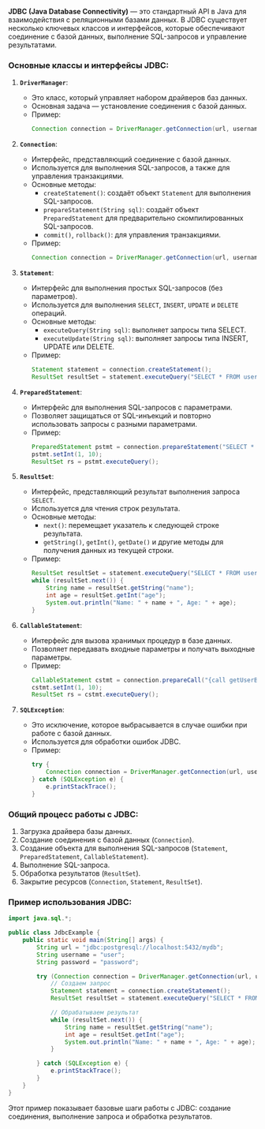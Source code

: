 **JDBC (Java Database Connectivity)** — это стандартный API в Java для взаимодействия с реляционными базами данных. В JDBC существует несколько ключевых классов и интерфейсов, которые обеспечивают соединение с базой данных, выполнение SQL-запросов и управление результатами.

### Основные классы и интерфейсы JDBC:

1. **`DriverManager`**:
    - Это класс, который управляет набором драйверов баз данных.
    - Основная задача — установление соединения с базой данных.
    - Пример:
      ```java
      Connection connection = DriverManager.getConnection(url, username, password);
      ```

2. **`Connection`**:
    - Интерфейс, представляющий соединение с базой данных.
    - Используется для выполнения SQL-запросов, а также для управления транзакциями.
    - Основные методы:
        - `createStatement()`: создаёт объект `Statement` для выполнения SQL-запросов.
        - `prepareStatement(String sql)`: создаёт объект `PreparedStatement` для предварительно скомпилированных SQL-запросов.
        - `commit()`, `rollback()`: для управления транзакциями.
    - Пример:
      ```java
      Connection connection = DriverManager.getConnection(url, username, password);
      ```

3. **`Statement`**:
    - Интерфейс для выполнения простых SQL-запросов (без параметров).
    - Используется для выполнения `SELECT`, `INSERT`, `UPDATE` и `DELETE` операций.
    - Основные методы:
        - `executeQuery(String sql)`: выполняет запросы типа SELECT.
        - `executeUpdate(String sql)`: выполняет запросы типа INSERT, UPDATE или DELETE.
    - Пример:
      ```java
      Statement statement = connection.createStatement();
      ResultSet resultSet = statement.executeQuery("SELECT * FROM users");
      ```

4. **`PreparedStatement`**:
    - Интерфейс для выполнения SQL-запросов с параметрами.
    - Позволяет защищаться от SQL-инъекций и повторно использовать запросы с разными параметрами.
    - Пример:
      ```java
      PreparedStatement pstmt = connection.prepareStatement("SELECT * FROM users WHERE id = ?");
      pstmt.setInt(1, 10);
      ResultSet rs = pstmt.executeQuery();
      ```

5. **`ResultSet`**:
    - Интерфейс, представляющий результат выполнения запроса `SELECT`.
    - Используется для чтения строк результата.
    - Основные методы:
        - `next()`: перемещает указатель к следующей строке результата.
        - `getString()`, `getInt()`, `getDate()` и другие методы для получения данных из текущей строки.
    - Пример:
      ```java
      ResultSet resultSet = statement.executeQuery("SELECT * FROM users");
      while (resultSet.next()) {
          String name = resultSet.getString("name");
          int age = resultSet.getInt("age");
          System.out.println("Name: " + name + ", Age: " + age);
      }
      ```

6. **`CallableStatement`**:
    - Интерфейс для вызова хранимых процедур в базе данных.
    - Позволяет передавать входные параметры и получать выходные параметры.
    - Пример:
      ```java
      CallableStatement cstmt = connection.prepareCall("{call getUserById(?)}");
      cstmt.setInt(1, 10);
      ResultSet rs = cstmt.executeQuery();
      ```

7. **`SQLException`**:
    - Это исключение, которое выбрасывается в случае ошибки при работе с базой данных.
    - Используется для обработки ошибок JDBC.
    - Пример:
      ```java
      try {
          Connection connection = DriverManager.getConnection(url, username, password);
      } catch (SQLException e) {
          e.printStackTrace();
      }
      ```

### Общий процесс работы с JDBC:
1. Загрузка драйвера базы данных.
2. Создание соединения с базой данных (`Connection`).
3. Создание объекта для выполнения SQL-запросов (`Statement`, `PreparedStatement`, `CallableStatement`).
4. Выполнение SQL-запроса.
5. Обработка результатов (`ResultSet`).
6. Закрытие ресурсов (`Connection`, `Statement`, `ResultSet`).

### Пример использования JDBC:
```java
import java.sql.*;

public class JdbcExample {
    public static void main(String[] args) {
        String url = "jdbc:postgresql://localhost:5432/mydb";
        String username = "user";
        String password = "password";

        try (Connection connection = DriverManager.getConnection(url, username, password)) {
            // Создаем запрос
            Statement statement = connection.createStatement();
            ResultSet resultSet = statement.executeQuery("SELECT * FROM users");

            // Обрабатываем результат
            while (resultSet.next()) {
                String name = resultSet.getString("name");
                int age = resultSet.getInt("age");
                System.out.println("Name: " + name + ", Age: " + age);
            }

        } catch (SQLException e) {
            e.printStackTrace();
        }
    }
}
```

Этот пример показывает базовые шаги работы с JDBC: создание соединения, выполнение запроса и обработка результатов.